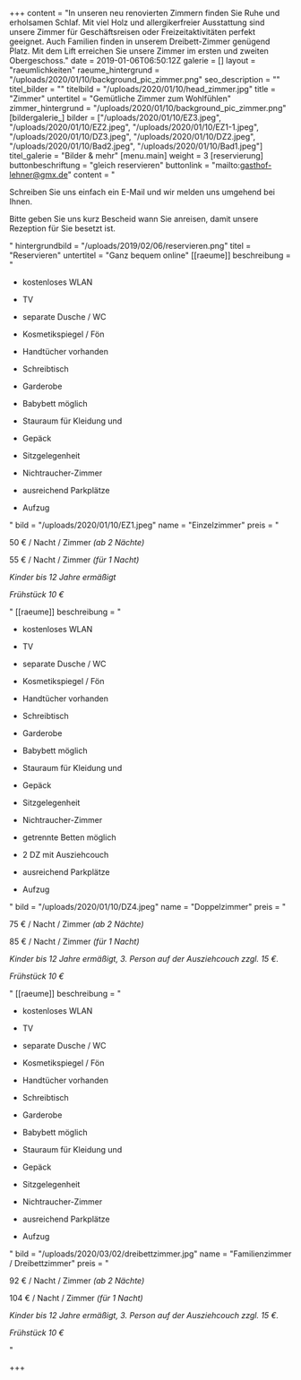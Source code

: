 +++
content = "In unseren neu renovierten Zimmern finden Sie Ruhe und erholsamen Schlaf. Mit viel Holz und allergikerfreier Ausstattung sind unsere Zimmer für Geschäftsreisen oder Freizeitaktivitäten perfekt geeignet. Auch Familien finden in unserem Dreibett-Zimmer genügend Platz. Mit dem Lift erreichen Sie unsere Zimmer im ersten und zweiten Obergeschoss."
date = 2019-01-06T06:50:12Z
galerie = []
layout = "raeumlichkeiten"
raeume_hintergrund = "/uploads/2020/01/10/background_pic_zimmer.png"
seo_description = ""
titel_bilder = ""
titelbild = "/uploads/2020/01/10/head_zimmer.jpg"
title = "Zimmer"
untertitel = "Gemütliche Zimmer zum Wohlfühlen"
zimmer_hintergrund = "/uploads/2020/01/10/background_pic_zimmer.png"
[bildergalerie_]
bilder = ["/uploads/2020/01/10/EZ3.jpeg", "/uploads/2020/01/10/EZ2.jpeg", "/uploads/2020/01/10/EZ1-1.jpeg", "/uploads/2020/01/10/DZ3.jpeg", "/uploads/2020/01/10/DZ2.jpeg", "/uploads/2020/01/10/Bad2.jpeg", "/uploads/2020/01/10/Bad1.jpeg"]
titel_galerie = "Bilder & mehr"
[menu.main]
weight = 3
[reservierung]
buttonbeschriftung = "gleich reservieren"
buttonlink = "mailto:gasthof-lehner@gmx.de"
content = "<p>Schreiben Sie uns einfach ein E-Mail und wir melden uns umgehend bei Ihnen.</p><p>Bitte geben Sie uns kurz Bescheid wann Sie anreisen, damit unsere Rezeption für Sie besetzt ist.</p>"
hintergrundbild = "/uploads/2019/02/06/reservieren.png"
titel = "Reservieren"
untertitel = "Ganz bequem online"
[[raeume]]
beschreibung = "<ul><li><p>kostenloses WLAN</p></li><li><p>TV</p></li><li><p>separate Dusche / WC</p></li><li><p>Kosmetikspiegel / Fön</p></li><li><p>Handtücher vorhanden</p></li><li><p>Schreibtisch</p></li><li><p>Garderobe</p></li><li><p>Babybett möglich</p></li><li><p>Stauraum für Kleidung und</p></li><li><p>Gepäck</p></li><li><p>Sitzgelegenheit</p></li><li><p>Nichtraucher-Zimmer</p></li><li><p>ausreichend Parkplätze</p></li><li><p>Aufzug</p></li></ul>"
bild = "/uploads/2020/01/10/EZ1.jpeg"
name = "Einzelzimmer"
preis = "<p>50 € / Nacht / Zimmer <em>(ab 2 Nächte)</em></p><p>55 € / Nacht / Zimmer <em>(für 1 Nacht)</em></p><p><em>Kinder bis 12 Jahre ermäßigt</em><p><em>Frühstück 10 €</em></p>"
[[raeume]]
beschreibung = "<ul><li><p>kostenloses WLAN</p></li><li><p>TV</p></li><li><p>separate Dusche / WC</p></li><li><p>Kosmetikspiegel / Fön</p></li><li><p>Handtücher vorhanden</p></li><li><p>Schreibtisch</p></li><li><p>Garderobe</p></li><li><p>Babybett möglich</p></li><li><p>Stauraum für Kleidung und</p></li><li><p>Gepäck</p></li><li><p>Sitzgelegenheit</p></li><li><p>Nichtraucher-Zimmer</p></li><li><p>getrennte Betten möglich</p></li><li><p>2 DZ mit Ausziehcouch</p></li><li><p>ausreichend Parkplätze</p></li><li><p>Aufzug</p></li></ul>"
bild = "/uploads/2020/01/10/DZ4.jpeg"
name = "Doppelzimmer"
preis = "<p>75 € / Nacht / Zimmer <em>(ab 2 Nächte)</em></p><p>85 € / Nacht / Zimmer <em>(für 1 Nacht)</em></p><p><em>Kinder bis 12 Jahre ermäßigt, 3. Person auf der Ausziehcouch zzgl. 15 €.</em></p><p><em>Frühstück 10 €</em></p>"
[[raeume]]
beschreibung = "<ul><li><p>kostenloses WLAN</p></li><li><p>TV</p></li><li><p>separate Dusche / WC</p></li><li><p>Kosmetikspiegel / Fön</p></li><li><p>Handtücher vorhanden</p></li><li><p>Schreibtisch</p></li><li><p>Garderobe</p></li><li><p>Babybett möglich</p></li><li><p>Stauraum für Kleidung und</p></li><li><p>Gepäck</p></li><li><p>Sitzgelegenheit</p></li><li><p>Nichtraucher-Zimmer</p></li><li><p>ausreichend Parkplätze</p></li><li><p>Aufzug</p></li></ul>"
bild = "/uploads/2020/03/02/dreibettzimmer.jpg"
name = "Familienzimmer / Dreibettzimmer"
preis = "<p>92 € / Nacht / Zimmer <em>(ab 2 Nächte)</em></p><p>104 € / Nacht / Zimmer <em>(für 1 Nacht)</em></p><p><em>Kinder bis 12 Jahre ermäßigt, 3. Person auf der Ausziehcouch zzgl. 15 €.</em></p><p><em>Frühstück 10 €</em></p>"

+++

